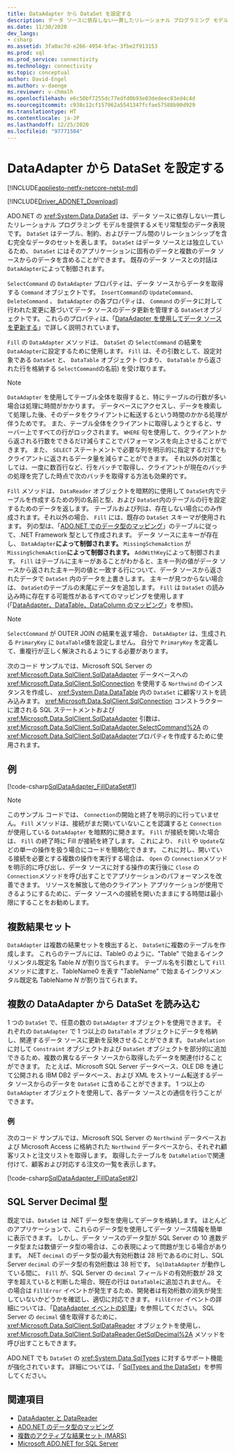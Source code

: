 ```yaml
---
title: DataAdapter から DataSet を設定する
description: データ ソースに依存しない一貫したリレーショナル プログラミング モデルを提供する ADO.NET の DataAdapter から、DataSet を設定する方法について説明します。
ms.date: 11/30/2020
dev_langs:
- csharp
ms.assetid: 3fa0ac7d-e266-4954-bfac-3fbe2f913153
ms.prod: sql
ms.prod_service: connectivity
ms.technology: connectivity
ms.topic: conceptual
author: David-Engel
ms.author: v-daenge
ms.reviewer: v-chmalh
ms.openlocfilehash: e6c50bf7255dc77edfd0b93e03dedeec83ed4c4d
ms.sourcegitcommit: c938c12cf157962a5541347fcfae57588b90d929
ms.translationtype: HT
ms.contentlocale: ja-JP
ms.lasthandoff: 12/25/2020
ms.locfileid: "97771504"
---
```

# <a name="populate-a-dataset-from-a-dataadapter"></a>DataAdapter から DataSet を設定する

[!INCLUDE[appliesto-netfx-netcore-netst-md](../../includes/appliesto-netfx-netcore-netst-md.md)]

[!INCLUDE[Driver_ADONET_Download](../../includes/driver_adonet_download.md)]

ADO.NET の <xref:System.Data.DataSet> は、データ ソースに依存しない一貫したリレーショナル プログラミング モデルを提供するメモリ常駐型のデータ表現です。 `DataSet` はテーブル、制約、およびテーブル間のリレーションシップを含む完全なデータのセットを表します。 `DataSet` はデータ ソースとは独立しているため、 `DataSet` にはそのアプリケーションに固有のデータと複数のデータ ソースからのデータを含めることができます。 既存のデータ ソースとの対話は `DataAdapter`によって制御されます。

`SelectCommand` の `DataAdapter` プロパティは、データ ソースからデータを取得する `Command` オブジェクトです。 `InsertCommand`の `UpdateCommand`、 `DeleteCommand` 、 `DataAdapter` の各プロパティは、 `Command` のデータに対して行われた変更に基づいてデータ ソースのデータ更新を管理する `DataSet`オブジェクトです。 これらのプロパティは、「[DataAdapter を使用してデータ ソースを更新する](update-data-sources-with-dataadapters.md)」で詳しく説明されています。

`Fill` の `DataAdapter` メソッドは、 `DataSet` の `SelectCommand` の結果を `DataAdapter`に設定するために使用します。 `Fill` は、その引数として、設定対象である `DataSet` と、 `DataTable` オブジェクト (つまり、 `DataTable` から返された行を格納する `SelectCommand`の名前) を受け取ります。

> [!NOTE]
> `DataAdapter` を使用してテーブル全体を取得すると、特にテーブルの行数が多い場合は処理に時間がかかります。 データベースにアクセスし、データを検索して処理した後、そのデータをクライアントに転送するという時間のかかる処理が伴うためです。 また、テーブル全体をクライアントに取得しようとすると、サーバー上ですべての行がロックされます。 `WHERE` 句を使用して、クライアントから返される行数をできるだけ減らすことでパフォーマンスを向上させることができます。 また、 `SELECT` ステートメントで必要な列を明示的に指定するだけでもクライアントに返されるデータ量を減らすことができます。 それ以外の対策としては、一度に数百行など、行をバッチで取得し、クライアントが現在のバッチの処理を完了した時点で次のバッチを取得する方法も効果的です。

`Fill` メソッドは、 `DataReader` オブジェクトを暗黙的に使用して `DataSet`内でテーブルを作成するための列の名前と型、および `DataSet`内のテーブルの行を設定するためのデータを返します。 テーブルおよび列は、存在しない場合にのみ作成されます。それ以外の場合、 `Fill` には、既存の `DataSet` スキーマが使用されます。 列の型は、「[ADO.NET でのデータ型のマッピング](data-type-mappings-ado-net.md)」のテーブルに従って、.NET Framework 型として作成されます。 データ ソースに主キーが存在し、 `DataAdapter`**によって制御されます。** `MissingSchemaAction` が `MissingSchemaAction`**によって制御されます。** `AddWithKey`によって制御されます。 `Fill` はテーブルに主キーがあることがわかると、主キー列の値がデータ ソースから返された主キー列の値と一致する行について、データ ソースから返されたデータで `DataSet` 内のデータを上書きします。 主キーが見つからない場合は、 `DataSet`のテーブルの末尾にデータを追加します。 `Fill` は `DataSet` の読み込み時に存在する可能性があるすべてのマッピングを使用します (「[DataAdapter、DataTable、DataColumn のマッピング](dataadapter-datatable-datacolumn-mappings.md)」を参照)。

> [!NOTE]
> `SelectCommand` が OUTER JOIN の結果を返す場合、 `DataAdapter` は、生成される `PrimaryKey` に `DataTable`値を設定しません。 自分で `PrimaryKey` を定義して、重複行が正しく解決されるようにする必要があります。

次のコード サンプルでは、Microsoft SQL Server の <xref:Microsoft.Data.SqlClient.SqlDataAdapter> データベースへの <xref:Microsoft.Data.SqlClient.SqlConnection> を使用する `Northwind` のインスタンスを作成し、 <xref:System.Data.DataTable> 内の `DataSet` に顧客リストを読み込みます。 <xref:Microsoft.Data.SqlClient.SqlConnection> コンストラクターに渡される SQL ステートメントおよび <xref:Microsoft.Data.SqlClient.SqlDataAdapter> 引数は、 <xref:Microsoft.Data.SqlClient.SqlDataAdapter.SelectCommand%2A> の <xref:Microsoft.Data.SqlClient.SqlDataAdapter>プロパティを作成するために使用されます。

## <a name="example"></a>例

[!code-csharp[SqlDataAdapter_FillDataSet#1](~/../sqlclient/doc/samples/SqlDataAdapter_FillDataSet.cs#1)]

> [!NOTE]
> このサンプル コードでは、 `Connection`の開始と終了を明示的に行っていません。 `Fill` メソッドは、接続がまだ開いていないことを認識すると `Connection` が使用している `DataAdapter` を暗黙的に開きます。 `Fill` が接続を開いた場合は、 `Fill` の終了時に Fill が接続を終了します。 これにより、 `Fill` や `Update`などの単一の操作を扱う場合にコードを簡略化できます。 これに対し、開いている接続を必要とする複数の操作を実行する場合は、 `Open` の `Connection`メソッドを明示的に呼び出し、データ ソースに対する操作の実行後に `Close` の `Connection`メソッドを呼び出すことでアプリケーションのパフォーマンスを改善できます。 リソースを解放して他のクライアント アプリケーションが使用できるようにするために、データ ソースへの接続を開いたままにする時間は最小限にすることをお勧めします。

## <a name="multiple-result-sets"></a>複数結果セット

`DataAdapter` は複数の結果セットを検出すると、 `DataSet`に複数のテーブルを作成します。 これらのテーブルには、Table0 のように、"Table" で始まるインクリメンタル既定名 Table *N* が割り当てられます。 テーブル名を引数として `Fill` メソッドに渡すと、TableName0 を表す "TableName" で始まるインクリメンタル既定名 TableName *N* が割り当てられます。  
  
## <a name="populate-a-dataset-from-multiple-dataadapters"></a>複数の DataAdapter から DataSet を読み込む  

1 つの `DataSet` で、任意の数の `DataAdapter` オブジェクトを使用できます。 それぞれの `DataAdapter` で 1 つ以上の `DataTable` オブジェクトにデータを格納し、関連するデータ ソースに更新を反映させることができます。 `DataRelation` に対して `Constraint` オブジェクトおよび `DataSet` オブジェクトを部分的に追加できるため、複数の異なるデータ ソースから取得したデータを関連付けることができます。 たとえば、Microsoft SQL Server データベース、OLE DB を通じて公開される IBM DB2 データベース、および XML をストリーム転送するデータ ソースからのデータを `DataSet` に含めることができます。 1 つ以上の `DataAdapter` オブジェクトを使用して、各データ ソースとの通信を行うことができます。  
  
### <a name="example"></a>例  

次のコード サンプルでは、Microsoft SQL Server の `Northwind` データベースおよび Microsoft Access に格納された `Northwind` データベースから、それぞれ顧客リストと注文リストを取得します。 取得したテーブルを `DataRelation`で関連付けて、顧客および対応する注文の一覧を表示します。

[!code-csharp[SqlDataAdapter_FillDataSet#2](~/../sqlclient/doc/samples/SqlDataAdapter_FillDataSet.cs#2)]

## <a name="sql-server-decimal-type"></a>SQL Server Decimal 型

既定では、`DataSet` は .NET データ型を使用してデータを格納します。 ほとんどのアプリケーションで、これらのデータ型を使用してデータ ソース情報を簡単に表示できます。 しかし、データ ソースのデータ型が SQL Server の 10 進数データ型または数値データ型の場合は、この表現によって問題が生じる場合があります。 .NET `decimal` のデータ型の最大有効桁数は 28 桁であるのに対し、SQL Server `decimal` のデータ型の有効桁数は 38 桁です。 `SqlDataAdapter` が動作している間に、 `Fill` が、SQL Server の `decimal` フィールドの有効桁数が 28 文字を超えていると判断した場合、現在の行は `DataTable`に追加されません。 その場合は `FillError` イベントが発生するため、開発者は有効桁数の消失が発生していないかどうかを確認し、適切に対応できます。 `FillError` イベントの詳細については、「[DataAdapter イベントの処理](handle-dataadapter-events.md)」を参照してください。 SQL Server の `decimal` 値を取得するために、 <xref:Microsoft.Data.SqlClient.SqlDataReader> オブジェクトを使用し、 <xref:Microsoft.Data.SqlClient.SqlDataReader.GetSqlDecimal%2A> メソッドを呼び出すこともできます。

ADO.NET でも `DataSet` の <xref:System.Data.SqlTypes> に対するサポート機能が強化されています。 詳細については、「 [SqlTypes and the DataSet](./sql/sqltypes-dataset.md)」を参照してください。

## <a name="see-also"></a>関連項目

- [DataAdapter と DataReader](dataadapters-datareaders.md)
- [ADO.NET のデータ型のマッピング](data-type-mappings-ado-net.md)
- [複数のアクティブな結果セット (MARS)](./sql/multiple-active-result-sets-mars.md)
- [Microsoft ADO.NET for SQL Server](microsoft-ado-net-sql-server.md)
